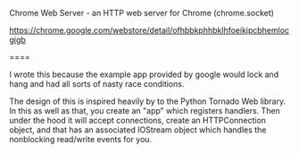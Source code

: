 Chrome Web Server - an HTTP web server for Chrome (chrome.socket)

https://chrome.google.com/webstore/detail/ofhbbkphhbklhfoeikjpcbhemlocgigb

====

I wrote this because the example app provided by google would lock and
hang and had all sorts of nasty race conditions.

The design of this is inspired heavily by to the Python Tornado Web
library. In this as well as that, you create an "app" which registers
handlers. Then under the hood it will accept connections, create an
HTTPConnection object, and that has an associated IOStream object
which handles the nonblocking read/write events for you.

